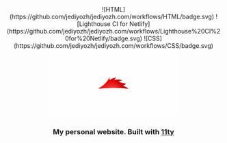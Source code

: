 <div align="center">
  ![HTML](https://github.com/jediyozh/jediyozh.com/workflows/HTML/badge.svg)
  ![Lighthouse CI for Netlify](https://github.com/jediyozh/jediyozh.com/workflows/Lighthouse%20CI%20for%20Netlify/badge.svg)
  ![CSS](https://github.com/jediyozh/jediyozh.com/workflows/CSS/badge.svg)
  
  <br/>
  <img src="/src/images/social.png" width="300px" alt="Red hedgehog" />
  <br/>
  
  ### My personal website. Built with [11ty](https://www.11ty.dev/)
</div>

